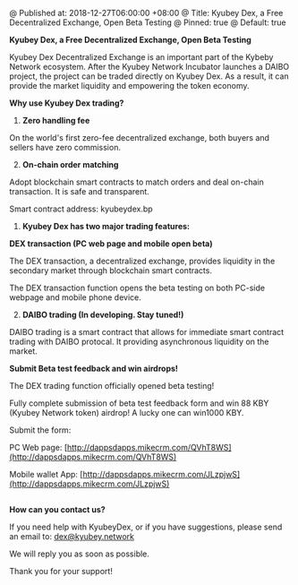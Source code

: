 @ Published at: 2018-12-27T06:00:00 +08:00
@ Title: Kyubey Dex, a Free Decentralized Exchange, Open Beta Testing
@ Pinned: true
@ Default: true


**Kyubey Dex, a Free Decentralized Exchange, Open Beta Testing**

Kyubey Dex Decentralized Exchange is an important part of the Kybeby Network ecosystem. After the Kyubey Network Incubator launches a DAIBO project, the project can be traded directly on Kyubey Dex. As a result, it can provide the market liquidity and empowering the token economy.

**Why use Kyubey Dex trading?**

1.  **Zero handling fee**

On the world's first zero-fee decentralized exchange, both buyers and sellers have zero commission.

2.  **On-chain order matching**

Adopt blockchain smart contracts to match orders and deal on-chain transaction. It is safe and transparent.

Smart contract address: kyubeydex.bp

1. **Kyubey Dex has two major trading features:**

**DEX transaction (PC web page and mobile open beta)**

The DEX transaction, a decentralized exchange, provides liquidity in the secondary market through blockchain smart contracts.

The DEX transaction function opens the beta testing on both PC-side webpage and mobile phone device.

2. **DAIBO trading (In developing. Stay tuned!)**

DAIBO trading is a smart contract that allows for immediate smart contract trading with DAIBO protocal. It providing asynchronous liquidity on the market.

**Submit Beta test feedback and win airdrops!**

The DEX trading function officially opened beta testing!

Fully complete submission of beta test feedback form and win 88 KBY (Kyubey Network token) airdrop! A lucky one can win1000 KBY.

Submit the form:

PC Web page: [http://dappsdapps.mikecrm.com/QVhT8WS](http://dappsdapps.mikecrm.com/QVhT8WS)

Mobile wallet App: [http://dappsdapps.mikecrm.com/JLzpjwS](http://dappsdapps.mikecrm.com/JLzpjwS)

## 

**How can you contact us?**

If you need help with KyubeyDex, or if you have suggestions, please send an email to: [dex@kyubey.network](mailto:dex@kyubey.network)

We will reply you as soon as possible.

Thank you for your support!